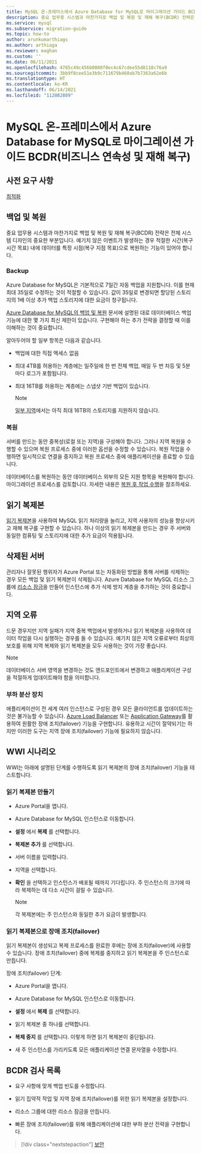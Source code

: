 ```yaml
---
title: MySQL 온-프레미스에서 Azure Database for MySQL로 마이그레이션 가이드 BCDR(비즈니스 연속성 및 재해 복구)
description: 중요 업무용 시스템과 마찬가지로 백업 및 복원 및 재해 복구(BCDR) 전략은 전체 시스템 디자인의 중요한 부분입니다.
ms.service: mysql
ms.subservice: migration-guide
ms.topic: how-to
author: arunkumarthiags
ms.author: arthiaga
ms.reviewer: maghan
ms.custom: ''
ms.date: 06/11/2021
ms.openlocfilehash: 4785c49c456b0008f0ec4c67cdee55d8118c76a9
ms.sourcegitcommit: 3bb9f8cee51e3b9c711679b460ab7b7363a62e6b
ms.translationtype: HT
ms.contentlocale: ko-KR
ms.lasthandoff: 06/14/2021
ms.locfileid: "112082889"
---
```

# <a name="mysql-on-premises-to-azure-database-for-mysql-migration-guide-business-continuity-and-disaster-recovery-bcdr"></a>MySQL 온-프레미스에서 Azure Database for MySQL로 마이그레이션 가이드 BCDR(비즈니스 연속성 및 재해 복구)

## <a name="prerequisites"></a>사전 요구 사항

[최적화](11-optimization.md)

## <a name="back-up-and-restore"></a>백업 및 복원

중요 업무용 시스템과 마찬가지로 백업 및 복원 및 재해 복구(BCDR) 전략은 전체 시스템 디자인의 중요한 부분입니다. 예기치 않은 이벤트가 발생하는 경우 적절한 시간(복구 시간 목표) 내에 데이터를 특정 시점(복구 지점 목표)으로 복원하는 기능이 있어야 합니다.

### <a name="backup"></a>Backup

Azure Database for MySQL은 기본적으로 7일간 자동 백업을 지원합니다. 이를 현재 최대 35일로 수정하는 것이 적절할 수 있습니다. 값이 35일로 변경되면 할당된 스토리지의 1배 이상 추가 백업 스토리지에 대한 요금이 청구됩니다.

[Azure Database for MySQL의 백업 및 복원](/azure/mysql/concepts-backup) 문서에 설명된 대로 데이터베이스 백업 기능에 대한 몇 가지 최신 제한이 있습니다. 구현해야 하는 추가 전략을 결정할 때 이를 이해하는 것이 중요합니다.

알아두어야 할 일부 항목은 다음과 같습니다.

- 백업에 대한 직접 액세스 없음

- 최대 4TB를 허용하는 계층에는 일주일에 한 번 전체 백업, 매일 두 번 차등 및 5분마다 로그가 포함됩니다.

- 최대 16TB를 허용하는 계층에는 스냅샷 기반 백업이 있습니다.

    > [!NOTE]
    > [일부 지역](/azure/mysql/concepts-pricing-tiers#storage)에서는 아직 최대 16TB의 스토리지를 지원하지 않습니다.

### <a name="restore"></a>복원

서버를 만드는 동안 중복성(로컬 또는 지역)을 구성해야 합니다. 그러나 지역 복원을 수행할 수 있으며 복원 프로세스 중에 이러한 옵션을 수정할 수 있습니다. 복원 작업을 수행하면 일시적으로 연결을 중지하고 복원 프로세스 중에 애플리케이션을 종료할 수 있습니다.

데이터베이스를 복원하는 동안 데이터베이스 외부의 모든 지원 항목을 복원해야 합니다. 마이그레이션 프로세스를 검토합니다. 자세한 내용은 [복원 후 작업 수행](/azure/mysql/concepts-backup#perform-post-restore-tasks)을 참조하세요.

## <a name="read-replicas"></a>읽기 복제본

[읽기 복제본](/azure/mysql/concepts-read-replicas)을 사용하여 MySQL 읽기 처리량을 늘리고, 지역 사용자의 성능을 향상시키고 재해 복구를 구현할 수 있습니다. 하나 이상의 읽기 복제본을 만드는 경우 주 서버와 동일한 컴퓨팅 및 스토리지에 대한 추가 요금이 적용됩니다.

## <a name="deleted-servers"></a>삭제된 서버

관리자나 잘못된 행위자가 Azure Portal 또는 자동화된 방법을 통해 서버를 삭제하는 경우 모든 백업 및 읽기 복제본이 삭제됩니다. Azure Database for MySQL 리소스 그룹에 [리소스 잠금](/azure/azure-resource-manager/management/lock-resources)을 만들어 인스턴스에 추가 삭제 방지 계층을 추가하는 것이 중요합니다.

## <a name="regional-failure"></a>지역 오류

드문 경우지만 지역 실패가 지역 중복 백업에서 발생하거나 읽기 복제본을 사용하여 데이터 작업을 다시 실행하는 경우를 들 수 있습니다. 예기치 않은 지역 오류로부터 최상의 보호를 위해 지역 복제와 읽기 복제본을 모두 사용하는 것이 가장 좋습니다.

> [!NOTE]
> 데이터베이스 서버 영역을 변경하는 것도 엔드포인트에서 변경하고 애플리케이션 구성을 적절하게 업데이트해야 함을 의미합니다.

### <a name="load-balancers"></a>부하 분산 장치

애플리케이션이 전 세계 여러 인스턴스로 구성된 경우 모든 클라이언트를 업데이트하는 것은 불가능할 수 있습니다. [Azure Load Balancer](/azure/load-balancer/load-balancer-overview) 또는 [Application Gateway](/azure/application-gateway/overview)를 활용하여 원활한 장애 조치(failover) 기능을 구현합니다. 유용하고 시간이 절약되기는 하지만 이러한 도구는 지역 장애 조치(failover) 기능에 필요하지 않습니다.

## <a name="wwi-scenario"></a>WWI 시나리오

WWI는 아래에 설명된 단계를 수행하도록 읽기 복제본의 장애 조치(failover) 기능을 테스트합니다.

### <a name="creating-a-read-replica"></a>읽기 복제본 만들기

- Azure Portal을 엽니다.

- Azure Database for MySQL 인스턴스로 이동합니다.

- **설정** 에서 **복제** 를 선택합니다.

- **복제본 추가** 를 선택합니다.

- 서버 이름을 입력합니다.

- 지역을 선택합니다.

- **확인** 을 선택하고 인스턴스가 배포될 때까지 기다립니다. 주 인스턴스의 크기에 따라 복제하는 데 다소 시간이 걸릴 수 있습니다.

    > [!NOTE]
    > 각 복제본에는 주 인스턴스와 동일한 추가 요금이 발생합니다.

### <a name="fail-over-to-read-replica"></a>읽기 복제본으로 장애 조치(failover)

읽기 복제본이 생성되고 복제 프로세스를 완료한 후에는 장애 조치(failover)에 사용할 수 있습니다. 장애 조치(failover) 중에 복제를 중지하고 읽기 복제본을 주 인스턴스로 만듭니다.

장애 조치(failover) 단계:

- Azure Portal을 엽니다.

- Azure Database for MySQL 인스턴스로 이동합니다.

- **설정** 에서 **복제** 를 선택합니다.

- 읽기 복제본 중 하나를 선택합니다.

- **복제 중지** 를 선택합니다. 이렇게 하면 읽기 복제본이 중단됩니다.

- 새 주 인스턴스를 가리키도록 모든 애플리케이션 연결 문자열을 수정합니다.

## <a name="bcdr-checklist"></a>BCDR 검사 목록

- 요구 사항에 맞게 백업 빈도를 수정합니다.

- 읽기 집약적 작업 및 지역 장애 조치(failover)를 위한 읽기 복제본을 설정합니다.

- 리소스 그룹에 대한 리소스 잠금을 만듭니다.

- 빠른 장애 조치(failover)를 위해 애플리케이션에 대한 부하 분산 전략을 구현합니다.  


> [!div class="nextstepaction"]
> [보안](./13-security.md)
